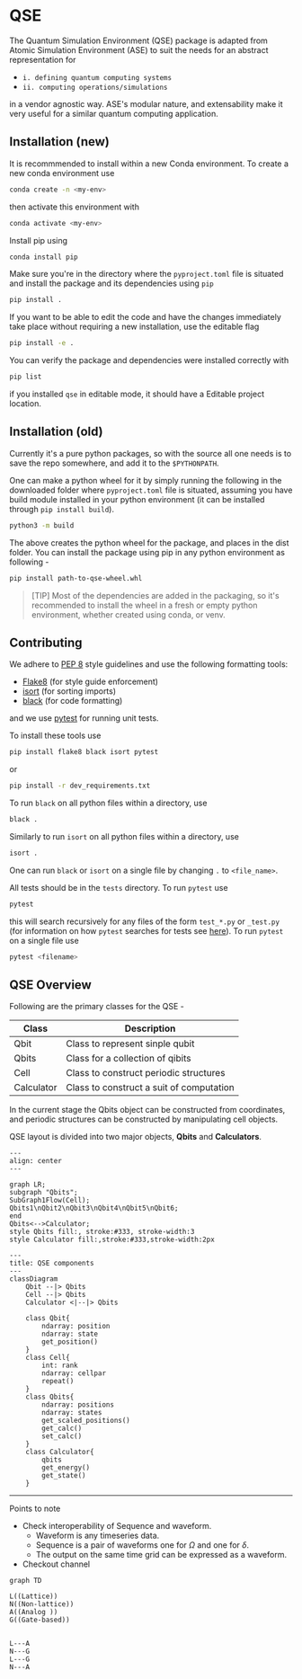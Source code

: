 # QSE
The Quantum Simulation Environment (QSE) package is adapted from Atomic Simulation Environment (ASE) to suit the needs for an abstract representation for
- `i. defining quantum computing systems`
- `ii. computing operations/simulations`

in a vendor agnostic way. ASE's modular nature, and extensability make it very useful for a similar quantum computing application.


## Installation (new)
It is recommmended to install within a new Conda environment.
To create a new conda environment use
```bash
conda create -n <my-env>
```
then activate this environment with
```bash
conda activate <my-env>
```
Install pip using
```bash
conda install pip
```

Make sure you're in the directory where the `pyproject.toml` file is situated and install the package and its dependencies using `pip`
```bash
pip install .
```
If you want to be able to edit the code and have the changes immediately take place without requiring a new installation, use the editable flag
```bash
pip install -e .
```
You can verify the package and dependencies were installed correctly with
```bash
pip list
```
if you installed `qse` in editable mode, it should have a Editable project location.

## Installation (old)
Currently it's a pure python packages, so with the source all one needs is to save the repo somewhere, and add it to the `$PYTHONPATH`.

One can make a python wheel for it by simply running the following in the downloaded folder where `pyproject.toml` file is situated, assuming you have build module installed in your python environment (it can be installed through `pip install build`).

```bash
python3 -m build
```

The above creates the python wheel for the package, and places in the dist folder. You can install the package using pip in any python environment as following -

```bash
pip install path-to-qse-wheel.whl
```

>[TIP] Most of the dependencies are added in the packaging, so it's recommended to install the wheel in a fresh or empty python environment, whether created using conda, or venv.

## Contributing
We adhere to [PEP 8](https://peps.python.org/pep-0008/) style guidelines and use the following formatting tools:
- [Flake8](https://flake8.pycqa.org/en/latest/) (for style guide enforcement)
- [isort](https://pycqa.github.io/isort/) (for sorting imports)
- [black](https://github.com/psf/black) (for code formatting)

and we use [pytest](https://docs.pytest.org/en/stable/) for running unit tests.

To install these tools use
```bash
pip install flake8 black isort pytest
```
or
```bash
pip install -r dev_requirements.txt
```

To run `black` on all python files within a directory, use
```bash
black .
```
Similarly to run `isort` on all python files within a directory, use
```bash
isort .
```
One can run `black` or `isort` on a single file by changing `.` to `<file_name>`.

All tests should be in the `tests` directory.
To run `pytest` use
```bash
pytest
```
this will search recursively for any files of the form `test_*.py` or `_test.py` (for information on how `pytest` searches for tests see [here](https://docs.pytest.org/en/7.1.x/explanation/goodpractices.html#conventions-for-python-test-discovery)). 
To run `pytest` on a single file use
```bash
pytest <filename>
```

## QSE Overview
Following are the primary classes for the QSE -

|Class  | Description                            |
|-------|-----------------------------------     |
| Qbit  | Class to represent sinple qubit        |
| Qbits | Class for a collection of qibits       |
| Cell  | Class to construct periodic structures |
|Calculator| Class to construct a suit of computation|

In the current stage the Qbits object can be constructed from coordinates, and periodic structures can be constructed by manipulating cell objects.

QSE layout is divided into two major objects, **Qbits** and **Calculators**.


```mermaid
---
align: center
---

graph LR;
subgraph "Qbits";
SubGraph1Flow(Cell);
Qbits1\nQbit2\nQbit3\nQbit4\nQbit5\nQbit6;
end
Qbits<-->Calculator;
style Qbits fill:, stroke:#333, stroke-width:3
style Calculator fill:,stroke:#333,stroke-width:2px
```



```mermaid
---
title: QSE components
---
classDiagram
    Qbit --|> Qbits
    Cell --|> Qbits
    Calculator <|--|> Qbits

    class Qbit{
        ndarray: position
        ndarray: state
        get_position()
    }
    class Cell{
        int: rank
        ndarray: cellpar
        repeat()
    }
    class Qbits{
        ndarray: positions
        ndarray: states
        get_scaled_positions()
        get_calc()
        set_calc()
    }
    class Calculator{
        qbits
        get_energy()
        get_state()
    }
```

---

Points to note

- Check interoperability of Sequence and waveform.
    - Waveform is any timeseries data. 
    - Sequence is a pair of waveforms one for $\Omega$ and one for $\delta$.
    - The output on the same time grid can be expressed as a waveform.
- Checkout channel

```mermaid
graph TD

L((Lattice))
N((Non-lattice))
A((Analog ))
G((Gate-based))


L---A
N---G
L---G
N---A

```